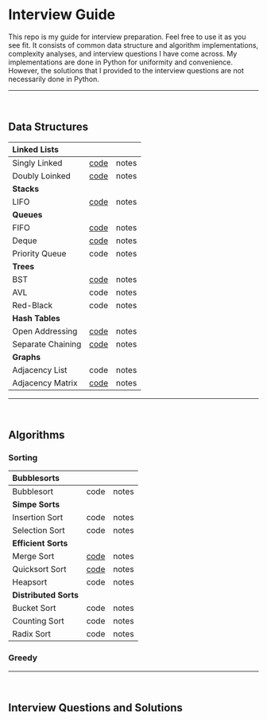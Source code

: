 # Interview Guide

This repo is my guide for interview preparation. Feel free to use it as you see fit. It consists of common data structure and algorithm implementations, complexity analyses, and interview questions I have come across. My implementations are done in Python for uniformity and convenience. However, the solutions that I provided to the interview questions are not necessarily done in Python. 

--------------------------------
<br />

## Data Structures

|**Linked Lists**|||
|:---|:---|:---|
|Singly Linked|[code](https://github.com/arlieu/interview-prep/blob/master/data-structures/linked-lists/singly-linked.py)|notes|
|Doubly Loinked|[code](https://github.com/arlieu/interview-guide/blob/master/data-structures/linked-lists/doubly-linked.py)|notes|
|**Stacks**|||
|LIFO|[code](https://github.com/arlieu/interview-prep/blob/master/data-structures/stacks/LIFO.py)|notes|
|**Queues**|||
|FIFO|[code](https://github.com/arlieu/interview-prep/blob/master/data-structures/queues/FIFO.py)|notes|
|Deque|[code](https://github.com/arlieu/interview-guide/blob/master/data-structures/queues/deque.py)|notes|
|Priority Queue|code|notes|
|**Trees**|||
|BST|[code](https://github.com/arlieu/interview-guide/blob/master/data-structures/trees/bst.py)|notes|
|AVL|code|notes|
|Red-Black|code|notes|
|**Hash Tables**|||
|Open Addressing|[code](https://github.com/arlieu/interview-guide/blob/master/data-structures/hash-tables/open-addressing)|notes|
|Separate Chaining|[code](https://github.com/arlieu/interview-guide/blob/master/data-structures/hash-tables/separate-chaining.py)|notes|
|**Graphs**|||
|Adjacency List|code|notes|
|Adjacency Matrix|[code](https://github.com/arlieu/interview-guide/blob/master/data-structures/graphs/adjacency-matrix.py)|notes|

-------------------------
<br />

## Algorithms

### Sorting 

|**Bubblesorts**|||
|:---|:---|:---|
|Bubblesort|code|notes|
|**Simpe Sorts**|||
|Insertion Sort|code|notes|
|Selection Sort|code|notes|
|**Efficient Sorts**|||
|Merge Sort|[code](https://github.com/arlieu/interview-guide/blob/master/algorithms/sorting/efficient/merge-sort.py)|notes|
|Quicksort Sort|[code](https://github.com/arlieu/interview-guide/blob/master/algorithms/sorting/efficient/quick-sort.py)|notes|
|Heapsort|code|notes|
|**Distributed Sorts**|||
|Bucket Sort|code|notes|
|Counting Sort|code|notes|
|Radix Sort|code|notes|

### Greedy 

----------------------------------
<br />

## Interview Questions and Solutions
